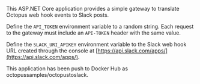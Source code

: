 This ASP.NET Core application provides a simple gateway to translate Octopus web hook events to Slack posts.

Define the `API_TOKEN` environment variable to a random string. Each request to the gateway must include an 
`API-TOKEN` header with the same value.

Define the `SLACK_URI_APIKEY` environment variable to the Slack web hook URL created through the console
at [https://api.slack.com/apps/](https://api.slack.com/apps/).

This application has been push to Docker Hub as octopussamples/octopustoslack.